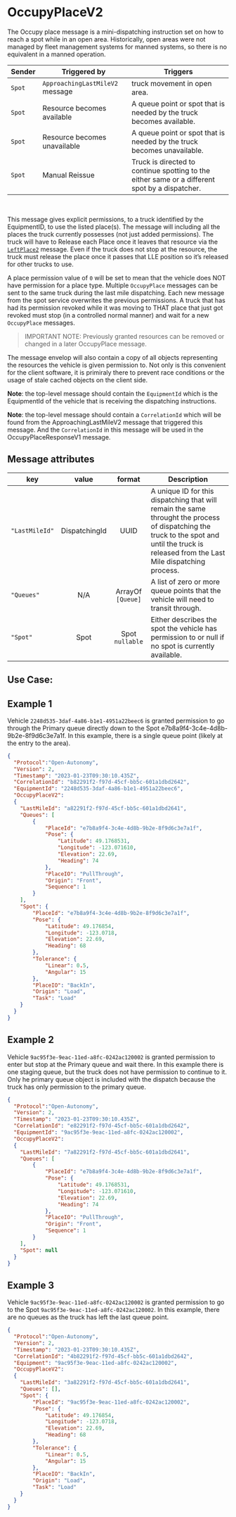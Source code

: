# OccupyPlaceV2

The Occupy place message is a mini-dispatching instruction set on how to reach a spot while in an open area.  Historically, open areas were not managed by fleet management systems for manned systems, so there is no equivalent in a manned operation.

|Sender| Triggered by | Triggers|
|---|---|---|
|`Spot` | `ApproachingLastMileV2` message| truck movement in open area. |
|`Spot` | Resource becomes available | A queue point or spot that is needed by the truck becomes available. |
|`Spot` | Resource becomes unavailable | A queue point or spot that is needed by the truck becomes unavailable. |
| `Spot` | Manual Reissue | Truck is directed to continue spotting to the either same or a different spot by a dispatcher. |

<br>

This message gives explicit permissions, to a truck identified by the EquipmentID, to use the listed place(s). The message will including all the places the truck currently possesses (not just added permissions).   The truck will have to Release each Place once it leaves that resource via the [`LeftPlace2`](LeftPlaceV2.md) message.  Even if the truck does not stop at the resource, the truck must release the place once it passes that LLE position so it’s released for other trucks to use.

A place permission value of `0` will be set to mean that the vehicle does NOT have permission for a place type.  Multiple `OccupyPlace` messages can be sent to the same truck during the last mile dispatching.  Each new message from the spot service overwrites the previous permissions.  A truck that has had its permission revoked while it was moving to THAT place that just got revoked must stop (in a controlled normal manner) and wait for a new `OccupyPlace` messages.

> IMPORTANT NOTE: Previously granted resources can be removed or changed in a later OccupyPlace message.  


The message envelop will also contain a copy of all objects representing the resources the vehicle is given permission to.  Not only is this convenient for the client software, it is primiraly there to prevent race conditions or the usage of stale cached objects on the client side.

**Note**: the top-level message should contain the `EquipmentId` which is the EquipmentId of the vehicle that is receiving the dispatching instructions.

**Note**: the top-level message should contain a `CorrelationId` which will be found from the ApproachingLastMileV2 message that triggered this message. And the `CorrelationId` in this message will be used in the OccupyPlaceResponseV1 message.

## Message attributes

|key |value |format | Description|
|---|:---:|:---:|---|
|``"LastMileId"``| DispatchingId| UUID| A unique ID for this dispatching that will remain the same throught the process of dispatching the truck to the spot and until the truck is released from the Last Mile dispatching process. |
|``"Queues"`` | N/A | ArrayOf `[Queue]` | A list of zero or more queue points that the vehicle will need to transit through. |
|``"Spot"`` | Spot | Spot <br> `nullable` | Either describes the spot the vehicle has permission to or null if no spot is currently available. |


## Use Case:



## Example 1
Vehicle `2248d535-3daf-4a86-b1e1-4951a22beec6` is granted permission to go through the Primary queue directly down to the Spot e7b8a9f4-3c4e-4d8b-9b2e-8f9d6c3e7a1f.  In this example, there is a single queue point (likely at the entry to the area).

```JSON
{
  "Protocol":"Open-Autonomy",
  "Version": 2,
  "Timestamp": "2023-01-23T09:30:10.435Z",
  "CorrelationId": "b82291f2-f97d-45cf-bb5c-601a1dbd2642",
  "EquipmentId": "2248d535-3daf-4a86-b1e1-4951a22beec6",
  "OccupyPlaceV2":
  {
    "LastMileId": "a82291f2-f97d-45cf-bb5c-601a1dbd2641",
    "Queues": [
        {
            "PlaceId": "e7b8a9f4-3c4e-4d8b-9b2e-8f9d6c3e7a1f",
            "Pose": {
                "Latitude": 49.1768531,
                "Longitude": -123.071610,
                "Elevation": 22.69,
                "Heading": 74
            },
            "PlaceIO": "PullThrough",
            "Origin": "Front",
            "Sequence": 1
        }
    ],
    "Spot": {
        "PlaceId": "e7b8a9f4-3c4e-4d8b-9b2e-8f9d6c3e7a1f",
        "Pose": {
            "Latitude": 49.176854,
            "Longitude": -123.0718,
            "Elevation": 22.69,
            "Heading": 68
        },
        "Tolerance": {
            "Linear": 0.5,
            "Angular": 15
        },
        "PlaceIO": "BackIn",
        "Origin": "Load",
        "Task": "Load"
    }
  }
}
```


## Example 2
Vehicle `9ac95f3e-9eac-11ed-a8fc-0242ac120002` is granted permission to enter but stop at the Primary queue and wait there.  In this example there is one staging queue, but the truck does not have permission to continue to it.  Only he primary queue object is included with the dispatch because the truck has only permission to the primary queue.

```JSON
{
  "Protocol":"Open-Autonomy",
  "Version": 2,
  "Timestamp": "2023-01-23T09:30:10.435Z",
  "CorrelationId": "e82291f2-f97d-45cf-bb5c-601a1dbd2642",
  "EquipmentId": "9ac95f3e-9eac-11ed-a8fc-0242ac120002",
  "OccupyPlaceV2":
  {
    "LastMileId": "7a82291f2-f97d-45cf-bb5c-601a1dbd2641",
    "Queues": [
        {
            "PlaceId": "e7b8a9f4-3c4e-4d8b-9b2e-8f9d6c3e7a1f",
            "Pose": {
                "Latitude": 49.1768531,
                "Longitude": -123.071610,
                "Elevation": 22.69,
                "Heading": 74
            },
            "PlaceIO": "PullThrough",
            "Origin": "Front",
            "Sequence": 1
        }
    ],
    "Spot": null
  }
}
```


## Example 3
Vehicle `9ac95f3e-9eac-11ed-a8fc-0242ac120002` is granted permission to go to the Spot `9ac95f3e-9eac-11ed-a8fc-0242ac120002`. In this example, there are no queues as the truck has left the last queue point.

```JSON
{
  "Protocol":"Open-Autonomy",
  "Version": 2,
  "Timestamp": "2023-01-23T09:30:10.435Z",
  "CorrelationId": "4b82291f2-f97d-45cf-bb5c-601a1dbd2642",
  "Equipment": "9ac95f3e-9eac-11ed-a8fc-0242ac120002",
  "OccupyPlaceV2":
  {
    "LastMileId": "3a82291f2-f97d-45cf-bb5c-601a1dbd2641",
    "Queues": [],
    "Spot": {
        "PlaceId": "9ac95f3e-9eac-11ed-a8fc-0242ac120002",
        "Pose": {
            "Latitude": 49.176854,
            "Longitude": -123.0718,
            "Elevation": 22.69,
            "Heading": 68
        },
        "Tolerance": {
            "Linear": 0.5,
            "Angular": 15
        },
        "PlaceIO": "BackIn",
        "Origin": "Load",
        "Task": "Load"
    }
  }
}
```